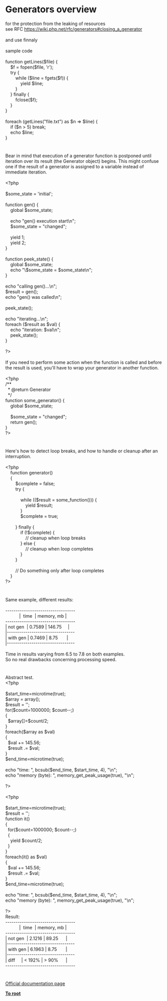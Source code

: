 # Generators overview




<div class="phpcode"><span class="html">
for the protection from the leaking of resources <br>see RFC <a href="https://wiki.php.net/rfc/generators#closing_a_generator" rel="nofollow" target="_blank">https://wiki.php.net/rfc/generators#closing_a_generator</a><br><br>and use finnaly<br><br>sample code<br><br>function getLines($file) {<br>&#xA0; &#xA0; $f = fopen($file, &apos;r&apos;);<br>&#xA0; &#xA0; try {<br>&#xA0; &#xA0; &#xA0; &#xA0; while ($line = fgets($f)) {<br>&#xA0; &#xA0; &#xA0; &#xA0; &#xA0; &#xA0; yield $line;<br>&#xA0; &#xA0; &#xA0; &#xA0; }<br>&#xA0; &#xA0; } finally {<br>&#xA0; &#xA0; &#xA0; &#xA0; fclose($f);<br>&#xA0; &#xA0; }<br>}<br><br>foreach (getLines(&quot;file.txt&quot;) as $n =&gt; $line) {<br>&#xA0; &#xA0; if ($n &gt; 5) break;<br>&#xA0; &#xA0; echo $line;<br>}</span>
</div>
  

#


<div class="phpcode"><span class="html">
Bear in mind that execution of a generator function is postponed until iteration over its result (the Generator object) begins. This might confuse one if the result of a generator is assigned to a variable instead of immediate iteration.<br><br><span class="default">&lt;?php<br><br>$some_state </span><span class="keyword">= </span><span class="string">&apos;initial&apos;</span><span class="keyword">;<br><br>function </span><span class="default">gen</span><span class="keyword">() {<br>&#xA0; &#xA0; global </span><span class="default">$some_state</span><span class="keyword">; <br><br>&#xA0; &#xA0; echo </span><span class="string">&quot;gen() execution start\n&quot;</span><span class="keyword">;<br>&#xA0; &#xA0; </span><span class="default">$some_state </span><span class="keyword">= </span><span class="string">&quot;changed&quot;</span><span class="keyword">;<br><br>&#xA0; &#xA0; yield </span><span class="default">1</span><span class="keyword">;<br>&#xA0; &#xA0; yield </span><span class="default">2</span><span class="keyword">;<br>}<br><br>function </span><span class="default">peek_state</span><span class="keyword">() {<br>&#xA0; &#xA0; global </span><span class="default">$some_state</span><span class="keyword">;<br>&#xA0; &#xA0; echo </span><span class="string">&quot;\$some_state = </span><span class="default">$some_state</span><span class="string">\n&quot;</span><span class="keyword">;<br>}<br><br>echo </span><span class="string">&quot;calling gen()...\n&quot;</span><span class="keyword">;<br></span><span class="default">$result </span><span class="keyword">= </span><span class="default">gen</span><span class="keyword">();<br>echo </span><span class="string">&quot;gen() was called\n&quot;</span><span class="keyword">;<br><br></span><span class="default">peek_state</span><span class="keyword">();<br><br>echo </span><span class="string">&quot;iterating...\n&quot;</span><span class="keyword">;<br>foreach (</span><span class="default">$result </span><span class="keyword">as </span><span class="default">$val</span><span class="keyword">) {<br>&#xA0; &#xA0; echo </span><span class="string">&quot;iteration: </span><span class="default">$val</span><span class="string">\n&quot;</span><span class="keyword">;<br>&#xA0; &#xA0; </span><span class="default">peek_state</span><span class="keyword">();<br>}<br><br></span><span class="default">?&gt;<br></span><br>If you need to perform some action when the function is called and before the result is used, you&apos;ll have to wrap your generator in another function.<br><br><span class="default">&lt;?php<br></span><span class="comment">/**<br>&#xA0; * @return Generator<br>&#xA0; */<br></span><span class="keyword">function </span><span class="default">some_generator</span><span class="keyword">() {<br>&#xA0; &#xA0; global </span><span class="default">$some_state</span><span class="keyword">;<br><br>&#xA0; &#xA0; </span><span class="default">$some_state </span><span class="keyword">= </span><span class="string">&quot;changed&quot;</span><span class="keyword">;<br>&#xA0; &#xA0; return </span><span class="default">gen</span><span class="keyword">();<br>}<br></span><span class="default">?&gt;</span>
</span>
</div>
  

#


<div class="phpcode"><span class="html">
Here&apos;s how to detect loop breaks, and how to handle or cleanup after an interruption.<br><br><span class="default">&lt;?php<br>&#xA0; &#xA0; </span><span class="keyword">function </span><span class="default">generator</span><span class="keyword">()<br>&#xA0; &#xA0; {<br>&#xA0; &#xA0; &#xA0; &#xA0; </span><span class="default">$complete </span><span class="keyword">= </span><span class="default">false</span><span class="keyword">;<br>&#xA0; &#xA0; &#xA0; &#xA0; try {<br><br>&#xA0; &#xA0; &#xA0; &#xA0; &#xA0; &#xA0; while ((</span><span class="default">$result </span><span class="keyword">= </span><span class="default">some_function</span><span class="keyword">())) {<br>&#xA0; &#xA0; &#xA0; &#xA0; &#xA0; &#xA0; &#xA0; &#xA0; yield </span><span class="default">$result</span><span class="keyword">;<br>&#xA0; &#xA0; &#xA0; &#xA0; &#xA0; &#xA0; }<br>&#xA0; &#xA0; &#xA0; &#xA0; &#xA0; &#xA0; </span><span class="default">$complete </span><span class="keyword">= </span><span class="default">true</span><span class="keyword">;<br><br>&#xA0; &#xA0; &#xA0; &#xA0; } finally {<br>&#xA0; &#xA0; &#xA0; &#xA0; &#xA0; &#xA0; if (!</span><span class="default">$complete</span><span class="keyword">) {<br>&#xA0; &#xA0; &#xA0; &#xA0; &#xA0; &#xA0; &#xA0; &#xA0; </span><span class="comment">// cleanup when loop breaks <br>&#xA0; &#xA0; &#xA0; &#xA0; &#xA0; &#xA0; </span><span class="keyword">} else {<br>&#xA0; &#xA0; &#xA0; &#xA0; &#xA0; &#xA0; &#xA0; &#xA0; </span><span class="comment">// cleanup when loop completes<br>&#xA0; &#xA0; &#xA0; &#xA0; &#xA0; &#xA0; </span><span class="keyword">}<br>&#xA0; &#xA0; &#xA0; &#xA0; }<br><br>&#xA0; &#xA0; &#xA0; &#xA0; </span><span class="comment">// Do something only after loop completes<br>&#xA0; &#xA0; </span><span class="keyword">}<br></span><span class="default">?&gt;</span>
</span>
</div>
  

#


<div class="phpcode"><span class="html">
Same example, different results:<br><br>----------------------------------<br>&#xA0; &#xA0; &#xA0; &#xA0; &#xA0;&#xA0; |&#xA0; time&#xA0; | memory, mb |<br>----------------------------------<br>| not gen&#xA0; | 0.7589 | 146.75&#xA0; &#xA0;&#xA0; |<br>|---------------------------------<br>| with gen | 0.7469 | 8.75&#xA0; &#xA0; &#xA0;&#xA0; |<br>|---------------------------------<br><br>Time in results varying from 6.5 to 7.8 on both examples.<br>So no real drawbacks concerning processing speed.</span>
</div>
  

#


<div class="phpcode"><span class="html">
Abstract test.<br><span class="default">&lt;?php<br><br>$start_time</span><span class="keyword">=</span><span class="default">microtime</span><span class="keyword">(</span><span class="default">true</span><span class="keyword">);<br></span><span class="default">$array </span><span class="keyword">= array();<br></span><span class="default">$result </span><span class="keyword">= </span><span class="string">&apos;&apos;</span><span class="keyword">;<br>for(</span><span class="default">$count</span><span class="keyword">=</span><span class="default">1000000</span><span class="keyword">; </span><span class="default">$count</span><span class="keyword">--;)<br>{<br>&#xA0; </span><span class="default">$array</span><span class="keyword">[]=</span><span class="default">$count</span><span class="keyword">/</span><span class="default">2</span><span class="keyword">;<br>}<br>foreach(</span><span class="default">$array </span><span class="keyword">as </span><span class="default">$val</span><span class="keyword">)<br>{<br>&#xA0; </span><span class="default">$val </span><span class="keyword">+= </span><span class="default">145.56</span><span class="keyword">;<br>&#xA0; </span><span class="default">$result </span><span class="keyword">.= </span><span class="default">$val</span><span class="keyword">;<br>}<br></span><span class="default">$end_time</span><span class="keyword">=</span><span class="default">microtime</span><span class="keyword">(</span><span class="default">true</span><span class="keyword">);<br><br>echo </span><span class="string">&quot;time: &quot;</span><span class="keyword">, </span><span class="default">bcsub</span><span class="keyword">(</span><span class="default">$end_time</span><span class="keyword">, </span><span class="default">$start_time</span><span class="keyword">, </span><span class="default">4</span><span class="keyword">), </span><span class="string">&quot;\n&quot;</span><span class="keyword">;<br>echo </span><span class="string">&quot;memory (byte): &quot;</span><span class="keyword">, </span><span class="default">memory_get_peak_usage</span><span class="keyword">(</span><span class="default">true</span><span class="keyword">), </span><span class="string">&quot;\n&quot;</span><span class="keyword">;<br><br></span><span class="default">?&gt;<br></span><br><span class="default">&lt;?php<br><br>$start_time</span><span class="keyword">=</span><span class="default">microtime</span><span class="keyword">(</span><span class="default">true</span><span class="keyword">);<br></span><span class="default">$result </span><span class="keyword">= </span><span class="string">&apos;&apos;</span><span class="keyword">;<br>function </span><span class="default">it</span><span class="keyword">()<br>{<br>&#xA0; for(</span><span class="default">$count</span><span class="keyword">=</span><span class="default">1000000</span><span class="keyword">; </span><span class="default">$count</span><span class="keyword">--;)<br>&#xA0; {<br>&#xA0; &#xA0; yield </span><span class="default">$count</span><span class="keyword">/</span><span class="default">2</span><span class="keyword">;<br>&#xA0; }<br>}<br>foreach(</span><span class="default">it</span><span class="keyword">() as </span><span class="default">$val</span><span class="keyword">)<br>{<br>&#xA0; </span><span class="default">$val </span><span class="keyword">+= </span><span class="default">145.56</span><span class="keyword">;<br>&#xA0; </span><span class="default">$result </span><span class="keyword">.= </span><span class="default">$val</span><span class="keyword">;<br>}<br></span><span class="default">$end_time</span><span class="keyword">=</span><span class="default">microtime</span><span class="keyword">(</span><span class="default">true</span><span class="keyword">);<br><br>echo </span><span class="string">&quot;time: &quot;</span><span class="keyword">, </span><span class="default">bcsub</span><span class="keyword">(</span><span class="default">$end_time</span><span class="keyword">, </span><span class="default">$start_time</span><span class="keyword">, </span><span class="default">4</span><span class="keyword">), </span><span class="string">&quot;\n&quot;</span><span class="keyword">;<br>echo </span><span class="string">&quot;memory (byte): &quot;</span><span class="keyword">, </span><span class="default">memory_get_peak_usage</span><span class="keyword">(</span><span class="default">true</span><span class="keyword">), </span><span class="string">&quot;\n&quot;</span><span class="keyword">;<br><br></span><span class="default">?&gt;<br></span>Result:<br>----------------------------------<br>&#xA0; &#xA0; &#xA0; &#xA0; &#xA0;&#xA0; |&#xA0; time&#xA0; | memory, mb |<br>----------------------------------<br>| not gen&#xA0; | 2.1216 | 89.25&#xA0; &#xA0; &#xA0; |<br>|---------------------------------<br>| with gen | 6.1963 | 8.75&#xA0; &#xA0; &#xA0;&#xA0; |<br>|---------------------------------<br>| diff&#xA0; &#xA0;&#xA0; | &lt; 192% | &gt; 90%&#xA0; &#xA0; &#xA0; |<br>----------------------------------</span>
</div>
  

#

[Official documentation page](https://www.php.net/manual/en/language.generators.overview.php)

**[To root](/README.md)**